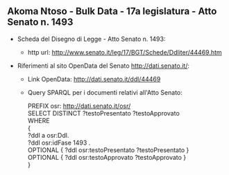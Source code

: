 ## Akoma Ntoso - Bulk Data - 17a legislatura - Atto Senato n. 1493 ##

* Scheda del Disegno di Legge - Atto Senato n. 1493:
	* http url: http://www.senato.it/leg/17/BGT/Schede/Ddliter/44469.htm

* Riferimenti al sito OpenData del Senato http://dati.senato.it/:
	* Link OpenData: http://dati.senato.it/ddl/44469
	* Query SPARQL per i documenti relativi all'Atto Senato:

        PREFIX osr: <http://dati.senato.it/osr/>  
		SELECT DISTINCT ?testoPresentato ?testoApprovato  
		WHERE  
		{  
		    ?ddl a osr:Ddl.  
		    ?ddl osr:idFase 1493 .  
		    OPTIONAL { ?ddl osr:testoPresentato ?testoPresentato }  
		    OPTIONAL { ?ddl osr:testoApprovato ?testoApprovato }  
		}
		